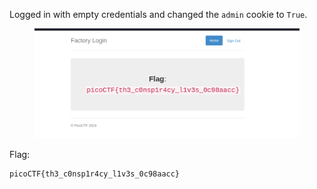 Logged in with empty credentials and changed the `admin` cookie to `True`.

<figure><img src="./flag.png"></figure>

Flag:
```
picoCTF{th3_c0nsp1r4cy_l1v3s_0c98aacc}
```